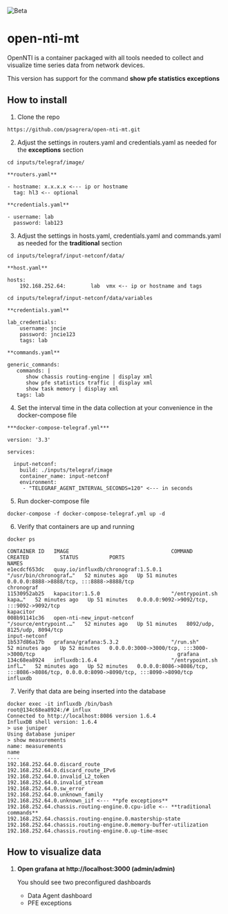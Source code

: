 ![Beta](https://img.shields.io/badge/status-beta-yellowgreen.svg?style=flat "Beta")
# open-nti-mt

OpenNTI is a container packaged with all tools needed to collect and visualize time series data from network devices.

This version has support for the command **show pfe statistics exceptions**

## How to install

1) Clone the repo

```
https://github.com/psagrera/open-nti-mt.git
```

2) Adjust the settings in routers.yaml and credentials.yaml as needed for the **exceptions** section

```
cd inputs/telegraf/image/

**routers.yaml**

- hostname: x.x.x.x <--- ip or hostname
  tag: hl3 <-- optional

**credentials.yaml** 

- username: lab
  password: lab123

```
3) Adjust the settings in hosts.yaml, credentials.yaml and commands.yaml as needed for the **traditional** section

```
cd inputs/telegraf/input-netconf/data/

**host.yaml**

hosts:
    192.168.252.64:        lab  vmx <-- ip or hostname and tags

cd inputs/telegraf/input-netconf/data/variables

**credentials.yaml**

lab_credentials:
    username: jncie 
    password: jncie123 
    tags: lab

**commands.yaml**

generic_commands:
   commands: |
      show chassis routing-engine | display xml
      show pfe statistics traffic | display xml
      show task memory | display xml
   tags: lab
```

4) Set the interval time in the data collection at your convenience in the docker-compose file

```
***docker-compose-telegraf.yml***

version: '3.3'

services:
  
  input-netconf:
    build: ./inputs/telegraf/image
    container_name: input-netconf
    environment:
     - "TELEGRAF_AGENT_INTERVAL_SECONDS=120" <--- in seconds
```
5) Run docker-compose file

```
docker-compose -f docker-compose-telegraf.yml up -d
```
6) Verify that containers are up and running

```
docker ps

CONTAINER ID   IMAGE                                 COMMAND                  CREATED          STATUS          PORTS                                                                                  NAMES
e1ecdcf653dc   quay.io/influxdb/chronograf:1.5.0.1   "/usr/bin/chronograf…"   52 minutes ago   Up 51 minutes   0.0.0.0:8888->8888/tcp, :::8888->8888/tcp                                              chronograf
11530952ab25   kapacitor:1.5.0                       "/entrypoint.sh kapa…"   52 minutes ago   Up 51 minutes   0.0.0.0:9092->9092/tcp, :::9092->9092/tcp                                              kapacitor
008b91141c36   open-nti-new_input-netconf            "/source/entrypoint.…"   52 minutes ago   Up 51 minutes   8092/udp, 8125/udp, 8094/tcp                                                           input-netconf
1b537d86a17b   grafana/grafana:5.3.2                 "/run.sh"                52 minutes ago   Up 52 minutes   0.0.0.0:3000->3000/tcp, :::3000->3000/tcp                                              grafana
134c68ea8924   influxdb:1.6.4                        "/entrypoint.sh infl…"   52 minutes ago   Up 52 minutes   0.0.0.0:8086->8086/tcp, :::8086->8086/tcp, 0.0.0.0:8090->8090/tcp, :::8090->8090/tcp   influxdb
```

7) Verify that data are being inserted into the database

```
docker exec -it influxdb /bin/bash
root@134c68ea8924:/# influx
Connected to http://localhost:8086 version 1.6.4
InfluxDB shell version: 1.6.4
> use juniper
Using database juniper
> show measurements
name: measurements
name
----
192.168.252.64.0.discard_route
192.168.252.64.0.discard_route_IPv6
192.168.252.64.0.invalid_L2_token
192.168.252.64.0.invalid_stream
192.168.252.64.0.sw_error
192.168.252.64.0.unknown_family
192.168.252.64.0.unknown_iif <--- **pfe exceptions**
192.168.252.64.chassis.routing-engine.0.cpu-idle <-- **traditional commands**
192.168.252.64.chassis.routing-engine.0.mastership-state
192.168.252.64.chassis.routing-engine.0.memory-buffer-utilization
192.168.252.64.chassis.routing-engine.0.up-time-msec
```

## How to visualize data

1) **Open grafana at http://localhost:3000 (admin/admin)**

   You should see two preconfigured dashboards

   - Data Agent dashboard
   - PFE exceptions
